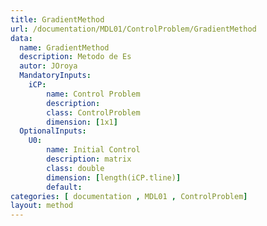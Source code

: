 ```yaml
---
title: GradientMethod
url: /documentation/MDL01/ControlProblem/GradientMethod
data: 
  name: GradientMethod
  description: Metodo de Es
  autor: JOroya
  MandatoryInputs:   
    iCP: 
        name: Control Problem
        description: 
        class: ControlProblem
        dimension: [1x1]
  OptionalInputs:
    U0:
        name: Initial Control 
        description: matrix 
        class: double
        dimension: [length(iCP.tline)]
        default:
categories: [ documentation , MDL01 , ControlProblem]
layout: method
---
```

